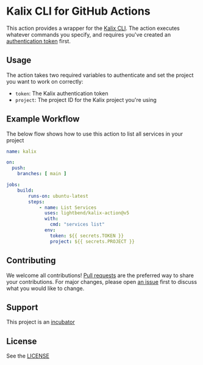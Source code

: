 # Kalix CLI for GitHub Actions

This action provides a wrapper for the [Kalix CLI](https://docs.kalix.io/kalix/index.html). The action executes whatever commands you specify, and requires you've created an [authentication token](https://docs.kalix.io/projects/integrate-cicd-github-actions.html) first.

## Usage

The action takes two required variables to authenticate and set the project you want to work on correctly:

* `token`: The Kalix authentication token
* `project`: The project ID for the Kalix project you're using

## Example Workflow

The below flow shows how to use this action to list all services in your project

```yaml
name: kalix

on: 
  push:
    branches: [ main ]

jobs:
    build:
        runs-on: ubuntu-latest
        steps:
            - name: List Services
              uses: lightbend/kalix-action@v5
              with:
                cmd: "services list"
              env:
                token: ${{ secrets.TOKEN }}
                project: ${{ secrets.PROJECT }}
```

## Contributing

We welcome all contributions! [Pull requests](https://github.com/lightbend/kalix-action/pulls) are the preferred way to share your contributions. For major changes, please open [an issue](https://github.com/lightbend/kalix-action/issues) first to discuss what you would like to change.

## Support

This project is an [incubator](https://developer.lightbend.com/docs/introduction/getting-help/support-terminology.html)

## License

See the [LICENSE](./LICENSE)
